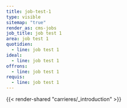 ```yaml
---
title: job-test-1
type: visible
sitemap: "true"
render_as: cms-jobs
job_title: job test 1
area: job test 1
quotidien:
  - line: job test 1
ideal:
  - line: job test 1
offrons:
  - line: job test 1
requis:
  - line: job test 1
---
```

{{< render-shared "carrieres/_introduction" >}}